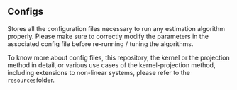## Configs
Stores all the configuration files necessary to run any estimation algorithm properly. Please make sure to correctly modify the parameters in the associated config file before re-running / tuning the algorithms. 

To know more about config files, this repository, the kernel or the projection method in detail, or various use cases of the kernel-projection method, including extensions to non-linear systems, please refer to the `resources`folder. 
